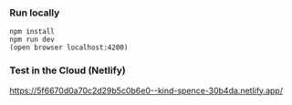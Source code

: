 ### Run locally
```
npm install
npm run dev
(open browser localhost:4200)
```

### Test in the Cloud (Netlify)
https://5f6670d0a70c2d29b5c0b6e0--kind-spence-30b4da.netlify.app/

